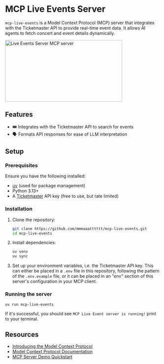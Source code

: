 # MCP Live Events Server

`mcp-live-events` is a Model Context Protocol (MCP) server that integrates with
the Ticketmaster API to provide real-time event data. It allows AI agents to
fetch concert and event details dynamically.

<a href="https://glama.ai/mcp/servers/964s5igske"><img width="380" height="200" src="https://glama.ai/mcp/servers/964s5igske/badge" alt="Live Events Server MCP server" /></a>

## Features

- 🎟️ Integrates with the Ticketmaster API to search for events
- 🗣️ Formats API responses for ease of LLM interpretation

## Setup

### Prerequisites

Ensure you have the following installed:

- [uv](https://github.com/astral-sh/uv) (used for package management)
- Python 3.13+
- A [Ticketmaster](https://developer.ticketmaster.com/explore/) API key (free to
  use, but rate limited)

### Installation

1. Clone the repository:

    ```sh
    git clone https://github.com/mmmaaatttttt/mcp-live-events.git
    cd mcp-live-events
    ```

2. Install dependencies:

    ```sh
    uv venv
    uv sync
    ```

3. Set up your environment variables, i.e. the Ticketmaster API key. This can
   either be placed in a `.env` file in this repository, following the pattern
   of the `.env.example` file, or it can be placed in an "env" section of this
   server's configuration in your MCP client.

### Running the server

```sh
uv run mcp-live-events
```

If it's successful, you should see `MCP Live Event server is running!` print to
your terminal.

## Resources

- [Introducing the Model Context Protocol](https://www.anthropic.com/news/model-context-protocol)
- [Model Context Protocol Documentation](https://modelcontextprotocol.io/introduction)
- [MCP Server Demo Quickstart](https://modelcontextprotocol.io/quickstart/server)
